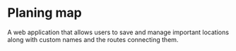 # Planing map

A web application that allows users to save and manage important locations along with custom names and the routes connecting them.
